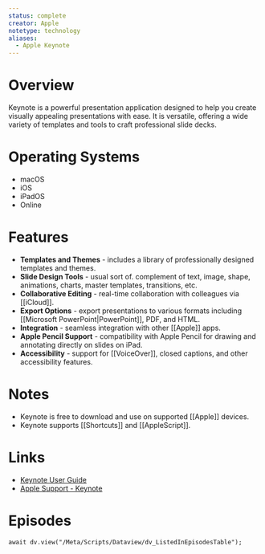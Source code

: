 ```yaml
---
status: complete
creator: Apple
notetype: technology
aliases:
  - Apple Keynote
---
```


# Overview
Keynote is a powerful presentation application designed to help you create visually appealing presentations with ease. It is versatile, offering a wide variety of templates and tools to craft professional slide decks.

# Operating Systems
- macOS
- iOS
- iPadOS
- Online

# Features
- **Templates and Themes** - includes a library of professionally designed templates and themes.
- **Slide Design Tools** - usual sort of. complement of text, image, shape, animations, charts, master templates, transitions, etc.
- **Collaborative Editing** - real-time collaboration with colleagues via [[iCloud]].
- **Export Options** - export presentations to various formats including [[Microsoft PowerPoint\|PowerPoint]], PDF, and HTML.
- **Integration** - seamless integration with other [[Apple]] apps.
- **Apple Pencil Support** - compatibility with Apple Pencil for drawing and annotating directly on slides on iPad.
- **Accessibility** - support for [[VoiceOver]], closed captions, and other accessibility features.

# Notes
- Keynote is free to download and use on supported [[Apple]] devices.
- Keynote supports [[Shortcuts]] and [[AppleScript]].

# Links
- [Keynote User Guide](https://support.apple.com/en-gb/guide/keynote/welcome/mac)
- [Apple Support - Keynote](https://support.apple.com/keynote)

# Episodes
```dataviewjs
await dv.view("/Meta/Scripts/Dataview/dv_ListedInEpisodesTable");
```
